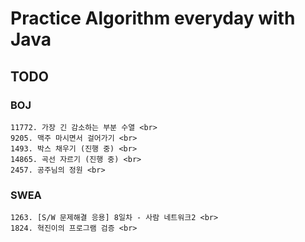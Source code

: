 #  Practice Algorithm everyday with Java

## TODO
### BOJ
    11772. 가장 긴 감소하는 부분 수열 <br>
    9205. 맥주 마시면서 걸어가기 <br>
    1493. 박스 채우기 (진행 중) <br>
    14865. 곡선 자르기 (진행 중) <br>
    2457. 공주님의 정원 <br>
### SWEA
    1263. [S/W 문제해결 응용] 8일차 - 사람 네트워크2 <br>
    1824. 혁진이의 프로그램 검증 <br>